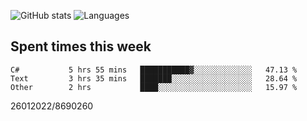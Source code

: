 ![GitHub stats](https://github-readme-stats.vercel.app/api?username=emipa606&theme=github_dark&show_icons=true) 
![Languages](https://github-readme-stats.vercel.app/api/top-langs/?username=emipa606&theme=github_dark&layout=compact)

## Spent times this week
<!--START_SECTION:waka-->

```text
C#           5 hrs 55 mins   ███████████▓░░░░░░░░░░░░░   47.13 %
Text         3 hrs 35 mins   ███████░░░░░░░░░░░░░░░░░░   28.64 %
Other        2 hrs           ████░░░░░░░░░░░░░░░░░░░░░   15.97 %
```

<!--END_SECTION:waka-->


26012022/8690260
